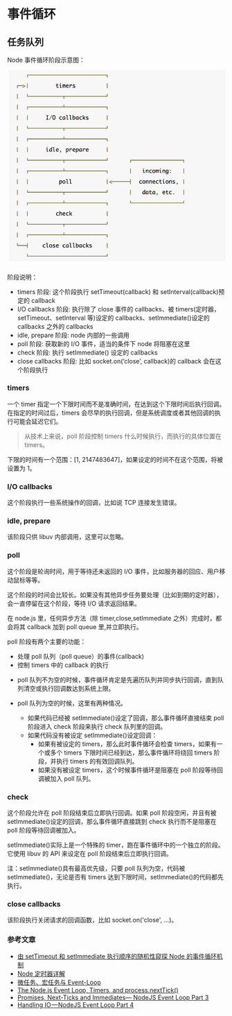 # 事件循环

## 任务队列

Node 事件循环阶段示意图：

![](./pics/event-loop.png)

阶段说明：

- timers 阶段: 这个阶段执行 setTimeout(callback) 和 setInterval(callback)预定的 callback
- I/O callbacks 阶段: 执行除了 close 事件的 callbacks、被 timers(定时器，setTimeout、setInterval 等)设定的 callbacks、setImmediate()设定的 callbacks 之外的 callbacks
- idle, prepare 阶段: node 内部的一些调用
- poll 阶段: 获取新的 I/O 事件，适当的条件下 node 将阻塞在这里
- check 阶段: 执行 setImmediate() 设定的 callbacks
- close callbacks 阶段: 比如 socket.on(‘close’, callback)的 callback 会在这个阶段执行

### timers

一个 timer 指定一个下限时间而不是准确时间，在达到这个下限时间后执行回调。在指定的时间过后，timers 会尽早的执行回调，但是系统调度或者其他回调的执行可能会延迟它们。

> 从技术上来说，poll 阶段控制 timers 什么时候执行，而执行的具体位置在 timers。

下限的时间有一个范围：[1, 2147483647]，如果设定的时间不在这个范围，将被设置为 1。

### I/O callbacks

这个阶段执行一些系统操作的回调，比如说 TCP 连接发生错误。

### idle, prepare

该阶段只供 libuv 内部调用，这里可以忽略。

### poll

这个阶段是轮询时间，用于等待还未返回的 I/O 事件，比如服务器的回应、用户移动鼠标等等。

这个阶段的时间会比较长。如果没有其他异步任务要处理（比如到期的定时器），会一直停留在这个阶段，等待 I/O 请求返回结果。

在 node.js 里，任何异步方法（除 timer,close,setImmediate 之外）完成时，都会将其 callback 加到 poll queue 里,并立即执行。

poll 阶段有两个主要的功能：

- 处理 poll 队列（poll queue）的事件(callback)
- 控制 timers 中的 callback 的执行

* poll 队列不为空的时候，事件循环肯定是先遍历队列并同步执行回调，直到队列清空或执行回调数达到系统上限。

* poll 队列为空的时候，这里有两种情况。
  - 如果代码已经被 setImmediate()设定了回调，那么事件循环直接结束 poll 阶段进入 check 阶段来执行 check 队列里的回调。
  - 如果代码没有被设定 setImmediate()设定回调：
    - 如果有被设定的 timers，那么此时事件循环会检查 timers，如果有一个或多个 timers 下限时间已经到达，那么事件循环将绕回 timers 阶段，并执行 timers 的有效回调队列。
    - 如果没有被设定 timers，这个时候事件循环是阻塞在 poll 阶段等待回调被加入 poll 队列。

### check

这个阶段允许在 poll 阶段结束后立即执行回调。如果 poll 阶段空闲，并且有被 setImmediate()设定的回调，那么事件循环直接跳到 check 执行而不是阻塞在 poll 阶段等待回调被加入。

setImmediate()实际上是一个特殊的 timer，跑在事件循环中的一个独立的阶段。它使用 libuv 的 API 来设定在 poll 阶段结束后立即执行回调。

注：setImmediate()具有最高优先级，只要 poll 队列为空，代码被 setImmediate()，无论是否有 timers 达到下限时间，setImmediate()的代码都先执行。

### close callbacks

该阶段执行关闭请求的回调函数，比如 socket.on('close', ...)。

### 参考文章

- [由 setTimeout 和 setImmediate 执行顺序的随机性窥探 Node 的事件循环机制](https://segmentfault.com/a/1190000013102056)
- [Node 定时器详解](http://www.ruanyifeng.com/blog/2018/02/node-event-loop.html)
- [微任务、宏任务与 Event-Loop](https://juejin.im/post/5b73d7a6518825610072b42b#heading-3)
- [The Node.js Event Loop, Timers, and process.nextTick()](https://nodejs.org/en/docs/guides/event-loop-timers-and-nexttick/)
- [Promises, Next-Ticks and Immediates— NodeJS Event Loop Part 3](https://jsblog.insiderattack.net/promises-next-ticks-and-immediates-nodejs-event-loop-part-3-9226cbe7a6aa)
- [Handling IO — NodeJS Event Loop Part 4](https://jsblog.insiderattack.net/handling-io-nodejs-event-loop-part-4-418062f917d1)